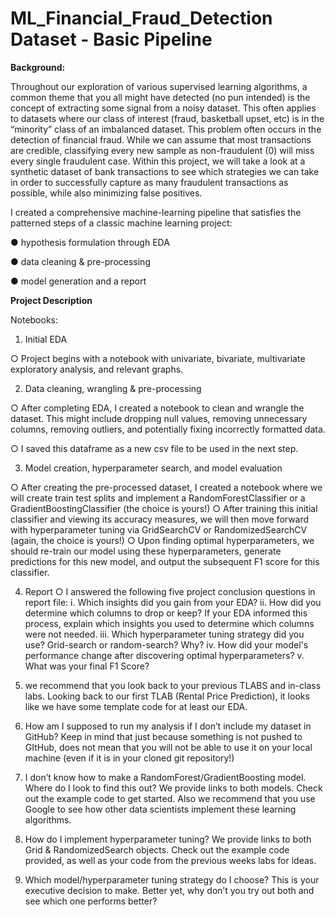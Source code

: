 # ML_Financial_Fraud_Detection Dataset - Basic Pipeline

**Background:**

Throughout our exploration of various supervised learning algorithms, a common theme that you all might have detected (no pun intended) is the concept of extracting some signal from a noisy dataset. 
This often applies to datasets where our class of interest (fraud, basketball upset, etc) is in the “minority” class of an imbalanced dataset. 
This problem often occurs in the detection of financial fraud. While we can assume that most transactions are credible, classifying every new sample as non-fraudulent (0) will miss every single fraudulent case. 
Within this project, we will take a look at a synthetic dataset of bank transactions to see which strategies we can take in order to successfully capture as many fraudulent transactions as possible, while also minimizing false positives.

I created a comprehensive machine-learning pipeline that satisfies the patterned steps of a classic machine learning project:

● hypothesis formulation through EDA

● data cleaning & pre-processing 

● model generation and a report

**Project Description**

Notebooks: 
1. Initial EDA 

○ Project begins with a notebook with univariate, bivariate, multivariate exploratory analysis, and relevant graphs.

2. Data cleaning, wrangling & pre-processing

○ After completing EDA, I created a notebook to clean and wrangle the dataset. This might include dropping null values, removing unnecessary columns, removing outliers, and potentially fixing incorrectly formatted data.

○ I saved this dataframe as a new csv file to be used in the next step.

3. Model creation, hyperparameter search, and model evaluation 

○ After creating the pre-processed dataset, I created a notebook where we will create train test splits and implement a RandomForestClassifier or a GradientBoostingClassifier (the choice is yours!) 
○ After training this initial classifier and viewing its accuracy measures, we will then move forward with hyperparameter tuning via GridSearchCV or 
RandomizedSearchCV (again, the choice is yours!) 
○ Upon finding optimal hyperparameters, we should re-train our model using these hyperparameters, generate predictions for this new model, and output the subsequent F1 score for this classifier.

4. Report 
○ I answered the following five project conclusion questions in report file: 
i. Which insights did you gain from your EDA? 
ii. How did you determine which columns to drop or keep? If your EDA informed this process, explain which insights you used to determine which columns were not needed. 
iii. Which hyperparameter tuning strategy did you use? Grid-search or random-search? Why? 
iv. How did your model's performance change after discovering optimal hyperparameters? 
v. What was your final F1 Score? 

1. we recommend that you look back to your previous TLABS and in-class labs. 
Looking back to our first TLAB (Rental Price Prediction), it looks like we have some template code for at least our EDA.
2. How am I supposed to run my analysis if I don’t include my dataset in GitHub? 
Keep in mind that just because something is not pushed to GItHub, does not mean that you will not be able to use it on your local machine (even if it is in your cloned git repository!) 
3. I don’t know how to make a RandomForest/GradientBoosting model. Where do I look to find this out? 
We provide links to both models. Check out the example code to get started. Also we recommend that you use Google to see how other data scientists implement these learning algorithms. 
4. How do I implement hyperparameter tuning? 
We provide links to both Grid & RandomizedSearch objects. Check out the example code provided, as well as your code from the previous weeks labs for ideas. 
5. Which model/hyperparameter tuning strategy do I choose? 
This is your executive decision to make. Better yet, why don’t you try out both and see which one performs better?
